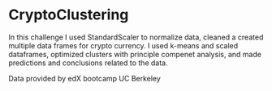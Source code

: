 # CryptoClustering
In this challenge I used StandardScaler to normalize data, cleaned a created multiple data frames for crypto currency. 
I used k-means and scaled dataframes, optimized clusters with principle compenet analysis, and made predictions and conclusions related to the data. 

Data provided by edX bootcamp UC Berkeley